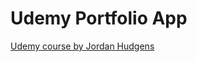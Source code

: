 # Udemy Portfolio App

[Udemy course by Jordan Hudgens](https://www.udemy.com/professional-rails-5-development-course/learn/v4/)
